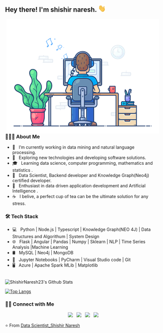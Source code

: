 <h2> Hey there! I'm shishir naresh. <img src="https://github.com/ShishirNaresh23/ShishirNaresh23/blob/main/Hi.gif" width="25"></h2>
<img align="right" alt="GIF" src="https://github.com/ShishirNaresh23/ShishirNaresh23/blob/main/focus.gif" width="500"/>

<h3> 👨🏻‍💻 About Me </h3>

- 🔭 &nbsp; I’m currently working in data mining and natural language processing.
- 🤔 &nbsp; Exploring new technologies and developing software solutions.
- 🎓 &nbsp; Learning data science, computer programming, mathematics and statistics .
- 💼 &nbsp; Data Scientist, Backend developer and Knowledge Graph(Neo4j) certified developer.
- 🌱 &nbsp; Enthusiast in data driven application development and Artificial Intelligence .
- ☕ &nbsp; I belive, a perfect cup of tea can be the ultimate solution for any stress. 

<h3>🛠 Tech Stack</h3>

- 💻 &nbsp; Python | Node.js | Typescript | Knowledge Graph(NEO 4J) | Data Structures and Algorithum | System Design
- 🌐 &nbsp;  Flask | Angular | Pandas | Numpy | Sklearn | NLP | Time Series Analysis |Machine Learning 
- 🛢 &nbsp; MySQL | Neo4j | MongoDB
- 🔧 &nbsp; Jupyter Notebooks | PyCharm | Visual Studio code | Git
- 🖥 &nbsp; Azure | Apache Spark MLib | Matplotlib

<br>

<img align="center" src="https://github-readme-stats.vercel.app/api?username=ShishirNaresh23&include_all_commits=true&count_private=true&show_icons=true&line_height=20&title_color=7A7ADB&icon_color=2234AE&text_color=D3D3D3&bg_color=0,000000,130F40" alt="ShishirNaresh23's Github Stats">

</br>

[![Top Langs](https://github-readme-stats.vercel.app/api/top-langs/?username=ShishirNaresh23&layout=compact&text_color=daf7dc&bg_color=151515)](https://github.com/ShishirNaresh23/github-readme-stats)


<h3> 🤝🏻 Connect with Me </h3>

<p align="center">
&nbsp; <a href="https://www.linkedin.com/in/shishir-naresh-aa468b9a" target="_blank" rel="noopener noreferrer"><img src="https://image.flaticon.com/icons/png/512/174/174857.png" width="50" /></a>  
&nbsp; <a href="https://stackoverflow.com/users/10722934/shishir-naresh" target="_blank" rel="noopener noreferrer"><img src="https://cdn4.iconfinder.com/data/icons/socialcones/508/StackOverflow-512.png" width="50" /></a>  
&nbsp; <a href="https://www.kaggle.com/shishir23" target="_blank" rel="noopener noreferrer"><img src="https://img.icons8.com/windows/50/000000/kaggle.png" width="50" /></a>
&nbsp; <a href="mailto:nareshshishir@yahoo.com" target="_blank" rel="noopener noreferrer"><img src="https://img.icons8.com/color/48/000000/yahoo-mail-app.png"  width="50" /></a>
</p>

⭐️ From [Data Scientist_Shishir Naresh](https://github.com/ShishirNaresh23)
